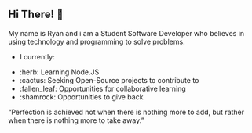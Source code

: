 ## Hi There! :wave:

My name is Ryan and i am a Student Software Developer who believes in using technology and programming to solve problems.  
* I currently:

<ul>
  <li>:herb: Learning Node.JS</li>
  <li>:cactus: Seeking Open-Source projects to contribute to</li>
  <li>:fallen_leaf: Opportunities for collaborative learning</li>
   <li>:shamrock: Opportunities to give back</li>
</ul>

“Perfection is achieved not when there is nothing more to add, but rather when there is nothing more to take away.”

